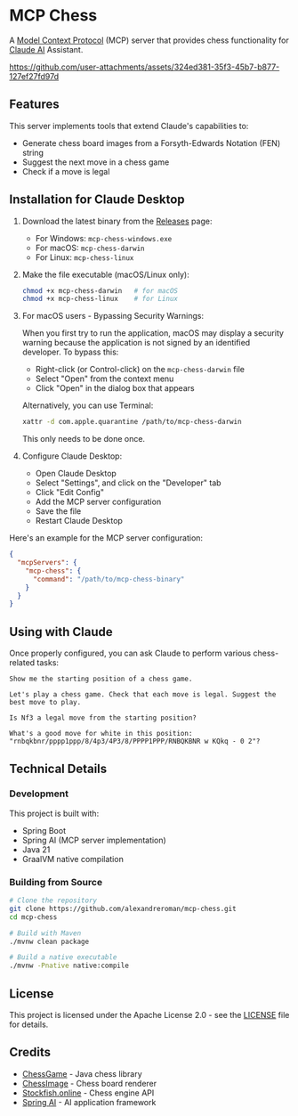 # MCP Chess

A [Model Context Protocol](https://modelcontextprotocol.io/) (MCP) server that provides
chess functionality for [Claude AI](https://claude.ai/) Assistant.

https://github.com/user-attachments/assets/324ed381-35f3-45b7-b877-127ef27fd97d

## Features

This server implements tools that extend Claude's capabilities to:

- Generate chess board images from a Forsyth-Edwards Notation (FEN) string
- Suggest the next move in a chess game
- Check if a move is legal

## Installation for Claude Desktop

1. Download the latest binary from the [Releases](https://github.com/alexandreroman/mcp-chess/releases) page:
    - For Windows: `mcp-chess-windows.exe`
    - For macOS: `mcp-chess-darwin`
    - For Linux: `mcp-chess-linux`

2. Make the file executable (macOS/Linux only):
   ```bash
   chmod +x mcp-chess-darwin   # for macOS
   chmod +x mcp-chess-linux    # for Linux
   ```

3. For macOS users - Bypassing Security Warnings:

   When you first try to run the application, macOS may display a security warning because the application is not signed by an identified developer. To bypass this:

    - Right-click (or Control-click) on the `mcp-chess-darwin` file
    - Select "Open" from the context menu
    - Click "Open" in the dialog box that appears

   Alternatively, you can use Terminal:
   ```bash
   xattr -d com.apple.quarantine /path/to/mcp-chess-darwin
   ```

   This only needs to be done once.

4. Configure Claude Desktop:
    - Open Claude Desktop
    - Select "Settings", and click on the "Developer" tab
    - Click "Edit Config"
    - Add the MCP server configuration
    - Save the file
    - Restart Claude Desktop

Here's an example for the MCP server configuration:

```json
{
  "mcpServers": {
    "mcp-chess": {
      "command": "/path/to/mcp-chess-binary"
    }
  }
}
```

## Using with Claude

Once properly configured, you can ask Claude to perform various chess-related tasks:

```
Show me the starting position of a chess game.
```

```
Let's play a chess game. Check that each move is legal. Suggest the best move to play.
```

```
Is Nf3 a legal move from the starting position?
```

```
What's a good move for white in this position: "rnbqkbnr/pppp1ppp/8/4p3/4P3/8/PPPP1PPP/RNBQKBNR w KQkq - 0 2"?
```

## Technical Details

### Development

This project is built with:
- Spring Boot
- Spring AI (MCP server implementation)
- Java 21
- GraalVM native compilation

### Building from Source

```bash
# Clone the repository
git clone https://github.com/alexandreroman/mcp-chess.git
cd mcp-chess

# Build with Maven
./mvnw clean package

# Build a native executable
./mvnw -Pnative native:compile
```

## License

This project is licensed under the Apache License 2.0 - see the [LICENSE](LICENSE) file for details.

## Credits

- [ChessGame](https://github.com/wolfraam/chess-game) - Java chess library
- [ChessImage](https://github.com/alexandreroman/chessimage) - Chess board renderer
- [Stockfish.online](https://stockfish.online/) - Chess engine API
- [Spring AI](https://spring.io/projects/spring-ai) - AI application framework

